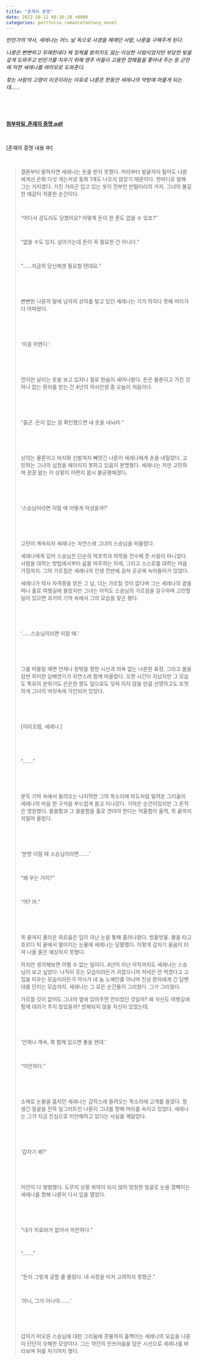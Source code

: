 ```yaml
---
title: "존재의 증명"
date: 2022-10-12 08:26:28 +0900
categories: portfolio_romancefantasy_novel 
---
```


*빈민가의 약사, 세레나는 어느 날 독으로 사경을 헤매던 사람, 나룬을 구해주게 된다.* 

*나룬은 뻔뻔하고 무례한데다 제 정체를 밝히지도 않는 이상한 사람이었지만 부당한 빚을 갚게 도와주고 빈민가를 치우기 위해 영주 아들이 고용한 깡패들을 쫓아내 주는 등 곤란에 처한 세레나를 여러모로 도와준다.*

*찾는 사람의 고향이 이곳이라는 이유로 나룬은 한동안 세레나의 약방에 머물게 되는데……*

<br>
<br>
<br>

**[첨부파일_존재의 증명.pdf]**



​    

[존재의 증명 내용 中]

​    

> 결론부터 말하자면 세레나는 돈을 받지 못했다. 머리부터 발끝까지 털어도 나룬에게선 은화 다섯 개는커녕 동화 1개도 나오지 않았기 때문이다. 한마디로 말해 그는 거지였다. 가진 거라곤 입고 있는 옷이 전부인 빈털터리의 거지. 그녀의 불길한 예감이 적중한 순간이다.
> ​   
>
> ​    
>
> “어디서 강도라도 당했어요? 어떻게 돈이 한 푼도 없을 수 있죠?”
>
> ​    
>
> “없을 수도 있지. 살아가는데 돈이 꼭 필요한 건 아니다.”
>
> ​    
>
> “……지금의 당신에겐 필요할 텐데요.”
>
> ​    
>
> ​    
>
> 뻔뻔한 나룬의 말에 남자의 상의를 털고 있던 세레나는 기가 막히다 못해 머리가 다 아파왔다. 
>
> ​    
>
> ​    
>
> ‘이걸 어쩐다.’
>
> ​    
>
> ​    
>
> 먼지만 날리는 옷을 보고 있자니 절로 한숨이 새어나왔다. 돈은 물론이고 가진 것 하나 없는 환자를 받는 건 4년의 약사인생 중 오늘이 처음이다. 
>
> ​    
>
> ​    
>
> “춥군. 돈이 없는 걸 확인했으면 내 옷을 내놔라.”
>
> ​    
>
> ​    
>
> 상의는 물론이고 바지와 신발까지 빼앗긴 나룬이 세레나에게 손을 내밀었다. 고민하는 그녀의 심정을 헤아리지 못하고 있음이 분명했다. 세레나는 저만 고민하며 끙끙 앓는 이 상황이 어쩐지 몹시 불공평해졌다.
>
> ​    
>
> ​    
>
> ‘스승님이라면 이럴 때 어떻게 하셨을까?’
>
> ​    
>
> ​    
>
> 고민이 계속되자 세레나는 자연스레 그녀의 스승님을 떠올렸다.
>
> 세레나에게 있어 스승님은 단순히 약초학과 의학을 전수해 준 사람이 아니었다. 사람을 대하는 방법에서부터 삶을 마주하는 자세, 그리고 스스로를 대하는 마음가짐까지. 그의 가르침은 세레나의 인생 전반에 걸쳐 곳곳에 녹아들어가 있었다. 
>
> 세레나가 약사 자격증을 받은 그 날, 더는 가르칠 것이 없다며 그는 세레나의 곁을 떠나 홀로 여행길에 올랐지만 그녀는 아직도 스승님의 가르침을 갈구하며 고민할 일이 있으면 과거의 기억 속에서 그의 모습을 찾곤 했다. 
>
> ​    
>
> ​    
>
> ‘……스승님이라면 이럴 때.’
>
> ​    
>
> ​    
>
> 그를 떠올릴 때면 언제나 창밖을 향한 시선과 의욕 없는 나른한 표정, 그리고 몸을 감싼 희미한 담배연기가 자연스레 함께 떠올랐다. 오랜 시간이 지났지만 그 모습도 특유의 분위기도 은은한 향도 앞으로도 잊혀 지지 않을 만큼 선명하고도 또렷하게 그녀의 머릿속에 각인되어 있었다.
>
> ​    
>
> ​    
>
> [이리오렴, 세레나.]
>
> ​    
>
> ​    
>
> “…….” 
>
> ​    
>
> ​    
>
> 문득 기억 속에서 들려오는 나지막한 그의 목소리에 파도처럼 밀려온 그리움이 세레나의 마음 한 구석을 부드럽게 쓸고 지나갔다. 기억은 순간이었지만 그 흔적은 영원했다. 쓸쓸함과 그 쓸쓸함을 홀로 견뎌야 한다는 억울함이 울컥, 목 끝까지 치밀어 올랐다.  
>
> ​    
>
> ​    
>
> ‘분명 이럴 때 스승님이라면…….’  
>
> ​    
>
> “왜 우는 거지?”
>
> ​    
>
> “어? 아.”
>
> ​    
>
> ​    
>
> 목 끝까지 올라온 외로움은 입이 아닌 눈을 통해 흘러나왔다. 방울방울. 볼을 타고 흐르다 턱 끝에서 떨어지는 눈물에 세레나는 당황했다. 이렇게 갑자기 울음이 터져 나올 줄은 예상하지 못했다.
>
> 하지만 생각해보면 어쩔 수 없는 일이다. 4년이 지난 아직까지도 세레나는 스승님이 보고 싶었다. 나직이 웃는 모습이라든가 귀찮으니까 저녁은 안 먹겠다고 고집을 피우는 모습이라든가 약사가 네 놈 노예인줄 아냐며 진상 환자에게 긴 담뱃대를 던지는 모습까지. 세레나는 그 모든 순간들이 그리웠다. 그가 그리웠다.
>
> 가르칠 것이 없어도 그녀의 옆에 있어주면 안되었던 것일까? 왜 자신도 여행길에 함께 데려가 주지 않았을까? 방해되지 않을 자신이 있었는데. 
>
> ​    
>
> ​    
>
> ‘언제나 계속, 쭉 함께 있으면 좋을 텐데.’
>
> ​    
>
> “미안하다.”
>
> ​    
>
> ​    
>
> 소매로 눈물을 훔치던 세레나는 갑작스레 들려오는 목소리에 고개를 들었다. 잘생긴 얼굴을 잔뜩 일그러트린 나룬이 그녀를 향해 머리를 숙이고 있었다. 세레나는 그가 지금 진심으로 미안해하고 있다는 사실을 깨달았다.
>
> ​    
>
> ​    
>
> ‘갑자기 왜?’
>
> ​    
>
> ​    
>
> 어안이 다 벙벙했다. 도무지 상황 파악이 되지 않아 멍청한 얼굴로 눈을 깜빡이는 세레나를 향해 나룬이 다시 입을 열었다.
>
> ​    
>
> ​    
>
> “내가 치료비가 없어서 미안하다.”
>
> ​    
>
> “…….”
>
> ​    
>
> “돈이 그렇게 궁할 줄 몰랐다. 네 사정을 미처 고려하지 못했군.”
>
> ​    
>
> ‘아니, 그거 아니야…….’
>
> ​    
>
> ​    
>
> 갑자기 떠오른 스승님에 대한 그리움에 콧물까지 훌쩍이는 세레나의 모습을 나룬이 단단히 오해한 모양이다. 그는 약간의 안쓰러움을 담은 시선으로 세레나를 바라보며 혀를 차기까지 했다.


[첨부파일_존재의 증명.pdf]: https://github.com/Bloodfairy/bloodfairy.github.io/blob/main/_files/%EC%A1%B4%EC%9E%AC%EC%9D%98%20%EC%A6%9D%EB%AA%85.pdf
